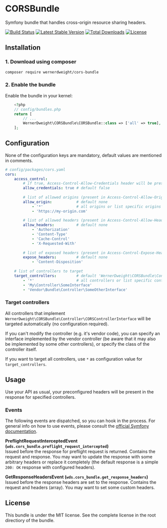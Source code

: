CORSBundle
====================================

Symfony bundle that handles cross-origin resource sharing headers.

[![Build Status](https://app.travis-ci.com/wernerdweight/CORSBundle.svg?branch=master)](https://app.travis-ci.com/wernerdweight/CORSBundle)
[![Latest Stable Version](https://poser.pugx.org/wernerdweight/cors-bundle/v/stable)](https://packagist.org/packages/wernerdweight/cors-bundle)
[![Total Downloads](https://poser.pugx.org/wernerdweight/cors-bundle/downloads)](https://packagist.org/packages/wernerdweight/cors-bundle)
[![License](https://poser.pugx.org/wernerdweight/cors-bundle/license)](https://packagist.org/packages/wernerdweight/cors-bundle)


Installation
------------

### 1. Download using composer

```bash
composer require wernerdweight/cors-bundle
```

### 2. Enable the bundle

Enable the bundle in your kernel:

```php
    <?php
    // config/bundles.php
    return [
        // ...
        WernerDweight\CORSBundle\CORSBundle::class => ['all' => true],
    ];
```

Configuration
------------

None of the configuration keys are mandatory, default values are mentioned in comments. 

```yaml
# config/packages/cors.yaml
cors:
    access_control:
        # if true, Access-Control-Allow-Credentials header will be present and set to true
        allow_credentials: true # default false
        
        # list of allowed origins (present in Access-Control-Allow-Origin header)
        allow_origin:           # default none
            - '*'               # all origins or list specific origins (see next line)
            - 'https://my-origin.com'
        
        # list of allowed headers (present in Access-Control-Allow-Headers header)
        allow_headers:          # default none
            - 'Authorization'
            - 'Content-Type'
            - 'Cache-Control'
            - 'X-Requested-With'
        
        # list of exposed headers (present in Access-Control-Expose-Headers header)
        expose_headers:         # default none
            - 'Content-Disposition'
    
    # list of controllers to target
    target_controllers:         # default 'WernerDweight\CORSBundle\Contrtoller\CORSControllerInterface'
        - '*'                   # all controllers or list specific controllers (see next line)
        - 'My\Controller\SomeInterface'
        - 'Vendor\Bundle\Controller\SomeOtherInterface'
```

### Target controllers

All controllers that implement `WernerDweight\CORSBundle\Controller\CORSControllerInterface` will be targeted automatically (no configuration required).

If you can't modify the controller (e.g. it's vendor code), you can specify an interface implemented by the vendor controller (be aware that it may also be implemented by some other controllers), or specify the class of the controller itself.

If you want to target all controllers, use `*` as configuration value for `target_controllers`.

Usage
------------

Use your API as usual, your preconfigured headers will be present in the response for specified controllers.

### Events

The following events are dispatched, so you can hook in the process. For general info on how to use events, please consult the [official Symfony documentation](https://symfony.com/doc/current/event_dispatcher.html).

**PreflightRequestInterceptedEvent (`wds.cors_bundle.preflight_request_intercepted`)** \
Issued before the response for preflight request is returned. Contains the request and response. You may want to update the response with some arbitrary headers or replace it completely (the default response is a simple `200: OK` response with configured headers).

**GetResponseHeadersEvent (`wds.cors_bundle.get_response_headers`)** \
Issued before the response headers are set to the response. Contains the request and headers (array). You may want to set some custom headers.

License
-------
This bundle is under the MIT license. See the complete license in the root directiory of the bundle.
